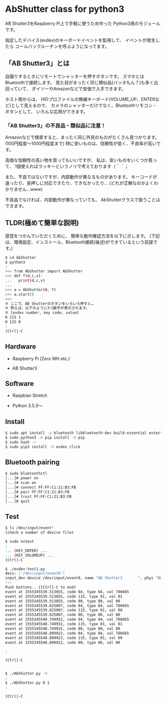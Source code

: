 # AbShutter class for python3

AB Shutter3をRaspberry Pi上で手軽に使うため作った
Python3用のモジュールです。

指定したデバイス(evdev)のキーボードイベントを監視して、
イベントが発生したら
コールバックルーチンを呼ぶようになってます。


## 「AB Shutter3」とは

自撮りするときにリモートでシャッターを押すボタンです。
スマホとはBluetoothで接続します。
見た目がまったく同じ類似品(バッタもん？)も多く出回っていて、
ダイソーやAmazonなどで安価で入手できます。

ホスト側からは、
HIDプロファイルの無線キーボード(VOLUME_UP、ENTERなど)として見えるので、
カメラのシャッターだけでなく、Bluetoothリモコン・ボタンとして、
いろんな応用ができます。


### 「AB Shutter3」の不良品・類似品に注意！

Amazonなどで検索すると、まったく同じ外見のものがたくさん見つかります。
(100円程度～1000円程度まで)
特に安いものは、信頼性が低く、不良率が高いです。

高価な信頼性の高い物を買ってもいいですが、
私は、安いものをいくつか買って、
1個使えればラッキーというノリで考えております（＾＾；

また、不良ではないですが、内部動作が異なるものがあります。
キーコードが違ったり、長押しに対応できたり、できなかったり…
(どれが正解なのかよくわかりません…www)

不良品でなければ、内部動作が異なっていても、
AbShutterクラスで扱うことはできます。


## TLDR(極めて簡単な説明)

感覚をつかんでいただくために、
簡単な動作確認方法を以下に示します。
(下記は、環境設定、インストール、Bluetooth接続(後述)ができているという前提です。)

```bash
$ cd AbShutter
$ python3
:
>>> from AbShutter import AbShutter
>>> def f(d,c,v):
...   print(d,c,v)
...
>>> a = AbShutter(0, f)
>>> a.start()
>>> 
※ ここで、AB Shutterのボタンをいろいろ押すと…
※ 例えば、以下のように3つ数字が表示されます。
※ [evdev number, key code, value]
0 115 1
0 115 0
:
[Ctrl]-C
```


## Hardware

* Raspberry Pi (Zero WH etc.)

* AB Shutter3


## Software

* Raspbian Stretch

* Python 3.5.3～


## Install

```bash
$ sudo apt install -y bluetooth libbluetooth-dev build-essential evtest python3-pip
$ sudo python3 -m pip install -U pip
$ sudo hash -r 
$ sudo pip3 install -U evdev click
```


## Bluetooth pairing

```bash
$ sudo bluetoothctl
[...]# power on
[...]# scan on
[...]# connect FF:FF:C1:21:B3:FB
[...]# pair FF:FF:C1:21:B3:FB
[...]# trust FF:FF:C1:21:B3:FB
[...]# quit
```


## Test

```bash
$ ls /dev/input/event*
(check a number of device file)

$ sudo evtest
:
... (KEY_ENTER) ...
... (KEY_VOLUMEUP) ...
[Ctrl]-C

$ ./evdev-test1.py
devs: ['/dev/input/event0']
input_dev device /dev/input/event0, name "AB Shutter3       ", phys "B8:27:EB:73:30:CC"
---
Push buttons.. ([Ctrl]-C to end)
event at 1555345539.513055, code 04, type 04, val 786665
event at 1555345539.513055, code 115, type 01, val 01
event at 1555345539.513055, code 00, type 00, val 00
event at 1555345539.625007, code 04, type 04, val 786665
event at 1555345539.625007, code 115, type 01, val 00
event at 1555345539.625007, code 00, type 00, val 00
event at 1555345540.749932, code 04, type 04, val 786665
event at 1555345540.749932, code 115, type 01, val 01
event at 1555345540.749932, code 00, type 00, val 00
event at 1555345540.899922, code 04, type 04, val 786665
event at 1555345540.899922, code 115, type 01, val 00
event at 1555345540.899922, code 00, type 00, val 00

:

[Ctrl]-C


$ ./AbShutter.py -h
:
$ ./AbShutter.py 0 1
:

[Ctrl]-C
